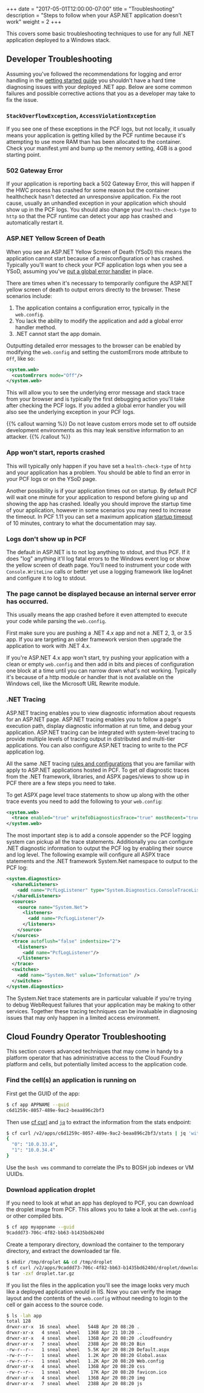 +++
date = "2017-05-01T12:00:00-07:00"
title = "Troubleshooting"
description = "Steps to follow when your ASP.NET application doesn't work"
weight = 2
+++

This covers some basic troubleshooting techniques to use for any full .NET application deployed to a Windows stack.

## Developer Troubleshooting

Assuming you've followed the recommendations for logging and error handling in the [getting started guide](/intro/getting_started) you shouldn't have a hard time diagnosing issues with your deployed .NET app. Below are some common failures and possible corrective actions that you as a developer may take to fix the issue.

### `StackOverflowException`, `AccessViolationException`

If you see one of these exceptions in the PCF logs, but not locally, it usually means your application is getting killed by the PCF runtime because it's attempting to use more RAM than has been allocated to the container. Check your manifest.yml and bump up the memory setting, 4GB is a good starting point.

### 502 Gateway Error

If your application is reporting back a 502 Gateway Error, this will happen if the HWC process has crashed for some reason but the container healthcheck hasn't detected an unresponsive application. Fix the root cause, usually an unhandled exception in your application which should show up in the PCF logs. You should also change your `health-check-type` to `http` so that the PCF runtime can detect your app has crashed and automatically restart it.

### ASP.NET Yellow Screen of Death

When you see an ASP.NET Yellow Screen of Death (YSoD) this means the application cannot start because of a misconfiguration or has crashed. Typically you'll want to check your PCF application logs when you see a YSoD, assuming you've [put a global error handler](/intro/getting_started/#application-error-handling) in place.

There are times when it's necessary to temporarily configure the ASP.NET yellow screen of death to output errors directly to the browser. These scenarios include:

1. The application contains a configuration error, typically in the `web.config`.
2. You lack the ability to modify the application and add a global error handler method.
3. .NET cannot start the app domain.

 Outputting detailed error messages to the browser can be enabled by modifying the `web.config` and setting the customErrors mode attribute to `Off`, like so:

```xml
<system.web>
  <customErrors mode="Off"/>
</system.web>
```

This will allow you to see the underlying error message and stack trace from your browser and is typically the first debugging action you'll take after checking the PCF logs. If you added a global error handler you will also see the underlying exception in your PCF logs.

{{% callout warning %}}
Do not leave custom errors mode set to off outside development environments as this may leak sensitive information to an attacker.
{{% /callout %}}

### App won't start, reports crashed

This will typically only happen if you have set a `health-check-type` of `http` and your application has a problem. You should be able to find an error in your PCF logs or on the YSoD page.

Another possibility is if your application times out on startup. By default PCF will wait one minute for your application to respond before giving up and showing the app has crashed. Ideally you should improve the startup time of your application, however in some scenarios you may need to increase the timeout. In PCF 1.11 you can set a maximum application [startup timeout](https://docs.cloudfoundry.org/devguide/deploy-apps/manifest-attributes.html#timeout) of 10 minutes, contrary to what the documentation may say.

### Logs don't show up in PCF

The default in ASP.NET is to not log anything to stdout, and thus PCF. If it does "log" anything it'll log fatal errors to the Windows event log or show the yellow screen of death page. You'll need to instrument your code with `Console.WriteLine` calls or better yet use a logging framework like log4net and configure it to log to stdout.

### The page cannot be displayed because an internal server error has occurred.

This usually means the app crashed before it even attempted to execute your code while parsing the `web.config`.

First make sure you are pushing a .NET 4.x app and not a .NET 2, 3, or 3.5 app. If you are targeting an older framework version then upgrade the application to work with .NET 4.x.

If you're ASP.NET 4.x app won't start, try pushing your application with a clean or empty `web.config` and then add in bits and pieces of configuration one block at a time until you can narrow down what's not working. Typically it's because of a http module or handler that is not available on the Windows cell, like the Microsoft URL Rewrite module.

### .NET Tracing

ASP.NET tracing enables you to view diagnostic information about requests for an ASP.NET page. ASP.NET tracing enables you to follow a page's execution path, display diagnostic information at run time, and debug your application. ASP.NET tracing can be integrated with system-level tracing to provide multiple levels of tracing output in distributed and multi-tier applications. You can also configure ASP.NET tracing to write to the PCF application log.

All the same .NET tracing [rules and configurations](https://msdn.microsoft.com/en-us/library/b0ectfxd.aspx) that you are familiar with apply to ASP.NET applications hosted in PCF. To get _all_ diagnostic traces from the .NET framework, libraries, and ASPX pages/views to show up in PCF there are a few steps you need to take.

To get ASPX page level trace statements to show up along with the other trace events you need to add the following to your `web.config`:

```xml
<system.web>
  <trace enabled="true" writeToDiagnosticsTrace="true" mostRecent="true" pageOutput="false" />
</system.web>
```

The most important step is to add a console appender so the PCF logging system can pickup all the trace statements. Additionally you can configure .NET diagnostic information to output the PCF log by enabling their source and log level. The following example will configure all ASPX trace statements and the .NET framework System.Net namespace to output to the PCF log:

```xml
<system.diagnostics>
  <sharedListeners>
    <add name="PcfLogListener" type="System.Diagnostics.ConsoleTraceListener" />
  </sharedListeners>
  <sources>
    <source name="System.Net">
      <listeners>
        <add name="PcfLogListener"/>
      </listeners>
    </source>
  </sources>
  <trace autoflush="false" indentsize="2">
    <listeners>
      <add name="PcfLogListener"/>
    </listeners>
  </trace>
  <switches>
    <add name="System.Net" value="Information" />
  </switches>
</system.diagnostics>
```

The System.Net trace statements are in particular valuable if you're trying to debug WebRequest failures that your application may be making to other services. Together these tracing techniques can be invaluable in diagnosing issues that may only happen in a limited access environment.

## Cloud Foundry Operator Troubleshooting

This section covers advanced techniques that may come in handy to a platform operator that has administrative access to the Cloud Foundry platform and cells, but potentially limited access to the application code.

### Find the cell(s) an application is running on

First get the GUID of the app:

```sh
$ cf app APPNAME --guid
c6d1259c-8057-489e-9ac2-beaa896c2bf3
```

Then use [cf curl](http://cli.cloudfoundry.org/en-US/cf/curl.html) and [`jq`](https://stedolan.github.io/jq/) to extract the information from the stats endpoint:

```sh
$ cf curl /v2/apps/c6d1259c-8057-489e-9ac2-beaa896c2bf3/stats | jq 'with_entries(.value = .value.stats.host)'
{
  "0": "10.0.33.4",
  "1": "10.0.34.4"
}
```

Use the `bosh vms` command to correlate the IPs to BOSH job indexes or VM UUIDs.

### Download application droplet

If you need to look at what an app has deployed to PCF, you can download the droplet image from PCF. This allows you to take a look at the `web.config` or other compiled bits.

```sh
$ cf app myappname --guid
9caddd73-706c-4f82-bb63-b1435bd6240d
```

Create a temporary directory, download the container to the temporary directory, and extract the downloaded tar file.

```sh
$ mkdir /tmp/droplet && cd /tmp/droplet
$ cf curl /v2/apps/9caddd73-706c-4f82-bb63-b1435bd6240d/droplet/download > droplet.tar.gz
$ tar -zxf droplet.tar.gz
```

If you list the files in the application you'll see the image looks very much like a deployed application would in IIS. Now you can verify the image layout and the contents of the `web.config` without needing to login to the cell or gain access to the source code.

```sh
$ ls -lah app
total 128
drwxr-xr-x  16 sneal  wheel   544B Apr 20 08:20 .
drwxr-xr-x   4 sneal  wheel   136B Apr 21 10:20 ..
drwxr-xr-x   4 sneal  wheel   136B Apr 20 08:20 .cloudfoundry
drwxr-xr-x   7 sneal  wheel   238B Apr 20 08:20 Bin
-rw-r--r--   1 sneal  wheel   5.5K Apr 20 08:20 Default.aspx
-rw-r--r--   1 sneal  wheel   1.2K Apr 20 08:20 Global.asax
-rw-r--r--   1 sneal  wheel   1.2K Apr 20 08:20 Web.config
drwxr-xr-x   4 sneal  wheel   136B Apr 20 08:20 css
-rw-r--r--   1 sneal  wheel    17K Apr 20 08:20 favicon.ico
drwxr-xr-x   4 sneal  wheel   136B Apr 20 08:20 img
drwxr-xr-x   7 sneal  wheel   238B Apr 20 08:20 js
```
